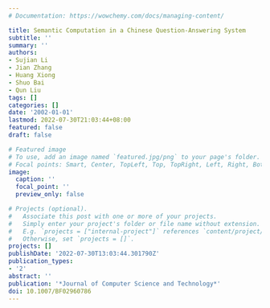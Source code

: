 ```yaml
---
# Documentation: https://wowchemy.com/docs/managing-content/

title: Semantic Computation in a Chinese Question-Answering System
subtitle: ''
summary: ''
authors:
- Sujian Li
- Jian Zhang
- Huang Xiong
- Shuo Bai
- Qun Liu
tags: []
categories: []
date: '2002-01-01'
lastmod: 2022-07-30T21:03:44+08:00
featured: false
draft: false

# Featured image
# To use, add an image named `featured.jpg/png` to your page's folder.
# Focal points: Smart, Center, TopLeft, Top, TopRight, Left, Right, BottomLeft, Bottom, BottomRight.
image:
  caption: ''
  focal_point: ''
  preview_only: false

# Projects (optional).
#   Associate this post with one or more of your projects.
#   Simply enter your project's folder or file name without extension.
#   E.g. `projects = ["internal-project"]` references `content/project/deep-learning/index.md`.
#   Otherwise, set `projects = []`.
projects: []
publishDate: '2022-07-30T13:03:44.301790Z'
publication_types:
- '2'
abstract: ''
publication: '*Journal of Computer Science and Technology*'
doi: 10.1007/BF02960786
---
```

